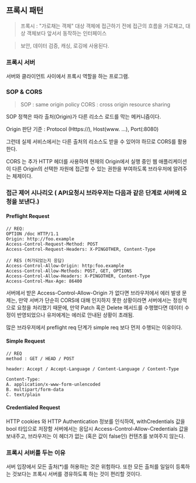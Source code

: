 ## 프록시 패턴

> 프록시 : "가로채는 객체"
> 대상 객체에 접근하기 전에 접근의 흐름을 가로채고, 대상 객체보다 앞서서 동작하는 인터페이스

> 보안, 데이터 검증, 캐싱, 로깅에 사용된다.

### 프록시 서버

서버와 클라이언트 사이에서 프록시 역할을 하는 프로그램.

### SOP & CORS

> SOP : same origin policy
> CORS : cross origin resource sharing

SOP 정책은 따라 출처(Origin)가 다른 리소스 로드를 막는 메커니즘이다.

Origin 판단 기준 : Protocol (Https://), Host(www. ...), Port(:8080)

그런데 실제 서비스에서는 다른 출처의 리소스도 받을 수 있어야 하므로 CORS를 활용한다.

CORS 는 추가 HTTP 헤더를 사용하여 현재의 Origin에서 실행 중인 웹 애플리케이션이 다른 Origin의 선택한 자원에 접근할 수 있는 권한을 부여하도록 브라우저에 알려주는 체제이다.

### 접근 제어 시나리오 ( API요청시 브라우저는 다음과 같은 단계로 서버에 요청을 보낸다.)

#### Preflight Request

```
// REQ:
OPTION /doc HTTP/1.1
Origin: http://foo.example
Access-Control-Request-Method: POST
Access-Control-Request-Headers: X-PINGOTHER, Content-Type

// RES (허가되었는지 응답)
Access-Control-Allow-Origin: http:foo.example
Access-Control-Allow-Methods: POST, GET, OPTIONS
Access-Control-Allow-Headers: X-PINGOTHER, Content-Type
Access-Control-Max-Age: 86400
```

서버에서 받은 Access-Control-Allow-Origin 가 없다면 브라우저에서 에러 발생
문제는, 만약 서버가 단순히 CORS에 대해 인지하지 못한 상황이라면 서버에서는 정상적으로 요청을 처리했기 때문에, 만약 Patch 혹은 Delete 메서드를 수행했다면 데이터 수정이 반영되었으나 유저에게는 에러로 안내된 상황이 초래됨.

많은 브라우저에서 preflight req 단계가 simple req 보다 먼저 수행되는 이유이다.

#### Simple Request

```
// REQ
method : GET / HEAD / POST

header: Accept / Accept-Language / Content-Language / Content-Type

Content-Type:
A. application/x-www-form-unlencoded
B. multipart/form-data
C. text/plain
```

#### Credentialed Request

HTTP cookies 와 HTTP Authentication 정보를 인식하여, withCredentials 값을 bool 타입으로 저장함
서버에서는 응답시 Access-Control-Allow-Credentials 값을 보내주고, 브라우저는 이 헤더가 없는 (혹은 값이 false인) 컨텐츠를 보여주지 않는다.

### 프록시 서버를 두는 이유

서버 입장에서 모든 출처(\*)를 허용하는 것은 위험하다.
또한 모든 출처를 일일이 등록하는 것보다는 프록시 서버를 경유하도록 하는 것이 편리할 것이다.
